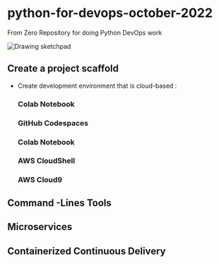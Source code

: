 # python-for-devops-october-2022
From Zero Repository for doing Python DevOps work


![Drawing sketchpad](https://user-images.githubusercontent.com/60753177/192761015-5838aab5-fd95-4b3a-bc75-bc8f146478b8.png)


## Create a project scaffold

  * Create development environment that is cloud-based : 
  
    ### Colab Notebook
    ### GitHub Codespaces 
    ### Colab Notebook
    ### AWS CloudShell
    ### AWS Cloud9

## Command -Lines Tools

## Microservices

## Containerized Continuous Delivery

